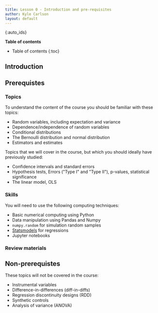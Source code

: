 ```yaml
---
title: Lesson 0 - Introduction and pre-requisites
author: Kyle Carlson
layout: default
---
```

{:auto_ids}

**Table of contents** 
* Table of contents
{:toc}


## Introduction

## Prerequistes

### Topics

To understand the content of the course you should be familiar with these topics:
- Random variables, including expectation and variance
- Dependence/independence of random variables
- Conditional distributions
- The Bernoulli distribution and normal distribution
- Estimators and estimates

Topics that we will cover in the course, but which you should ideally have previously studied:
- Confidence intervals and standard errors
- Hypothesis tests, Errors ("Type I" and "Type II"), p-values, statistical significance
- The linear model, OLS

### Skills

You will need to use the following computing techniques:

- Basic numerical computing using Python
- Data manipulation using Pandas and Numpy
- `numpy.random` for simulation random samples
- [Statsmodels](https://www.statsmodels.org/stable/index.html) for regressions
- Jupyter notebooks

### Review materials

## Non-prerequistes

These topics will not be covered in the course:
- Instrumental variables
- Difference-in-differences (diff-in-diffs)
- Regression discontinuity designs (RDD)
- Synthetic controls
- Analysis of variance (ANOVA)